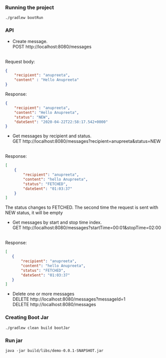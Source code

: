 ### Running the project
``./gradlew bootRun``

### API
- Create message. <br>
POST http://localhost:8080/messages
<br>
Request body:

```json
{
	"recipient": "anupreeta",
	"content" : "Hello Anupreeta"
}
```

Response:

```json
{
    "recipient": "anupreeta",
    "content": "Hello Anupreeta",
    "status": "NEW",
    "dateSent": "2020-04-22T22:58:17.542+0000"
}
```

- Get messages by recipient and status. <br>
GET http://localhost:8080/messages?recipient=anupreeta&status=NEW
<br>
Response:

```json
[
    {
        "recipient": "anupreeta",
        "content": "hello Anupreeta",
        "status": "FETCHED",
        "dateSent": "01:03:37"
    }
]
```
The status changes to FETCHED. The second time the request is sent with NEW status, it will be empty

- Get messages by start and stop time index. <br>
 GET http://localhost:8080/messages?startTime=00:01&stopTime=02:00
 <br>
 Response: 
 
 ```json
[
    {
        "recipient": "anupreeta",
        "content": "hello Anupreeta",
        "status": "FETCHED",
        "dateSent": "01:03:37"
    }
]
```

- Delete one or more messages <br>
DELETE http://localhost:8080/messages?messageId=1 <br>
DELETE http://localhost:8080/messages <br>

### Creating Boot Jar
``./gradlew clean build bootJar``

### Run jar
``java -jar build/libs/demo-0.0.1-SNAPSHOT.jar``

